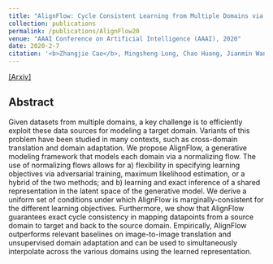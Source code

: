 ```yaml
---
title: "AlignFlow: Cycle Consistent Learning from Multiple Domains via Normalizing Flows"
collection: publications
permalink: /publications/AlignFlow20
venue: "AAAI Conference on Artificial Intelligence (AAAI), 2020"
date: 2020-2-7
citation: '<b>Zhangjie Cao</b>, Mingsheng Long, Chao Huang, Jianmin Wang. <i>AAAI Conference on Artificial Intelligence</i> <b>AAAI 2018</b>.'
---
```


[[Arxiv]](https://arxiv.org/pdf/1905.12892.pdf)

## Abstract
Given datasets from multiple domains, a key challenge is to
efficiently exploit these data sources for modeling a target
domain. Variants of this problem have been studied in many
contexts, such as cross-domain translation and domain adaptation. We propose AlignFlow, a generative modeling framework
that models each domain via a normalizing flow. The use of
normalizing flows allows for a) flexibility in specifying learning objectives via adversarial training, maximum likelihood
estimation, or a hybrid of the two methods; and b) learning
and exact inference of a shared representation in the latent
space of the generative model. We derive a uniform set of
conditions under which AlignFlow is marginally-consistent
for the different learning objectives. Furthermore, we show
that AlignFlow guarantees exact cycle consistency in mapping
datapoints from a source domain to target and back to the
source domain. Empirically, AlignFlow outperforms relevant
baselines on image-to-image translation and unsupervised domain adaptation and can be used to simultaneously interpolate
across the various domains using the learned representation.
